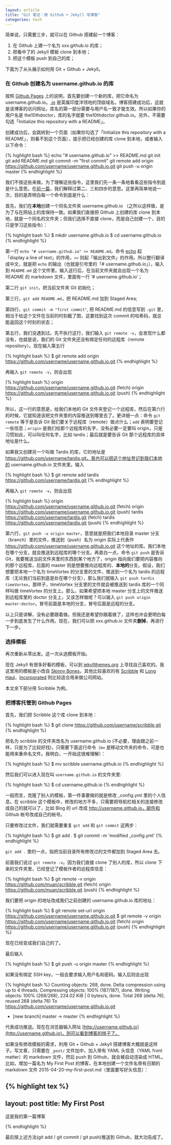 ```yaml
---
layout: article
title: "Git 笔记：用 Github + Jekyll 写博客"
categories: tech
---
```


简单说，只需要三步，就可以在 Github 搭建起一个博客：

1. 在 Github 上建一个名为 xxx.github.io 的库；
2. 把看中了的 Jekyll 模板 clone 到本地；
3. 把这个模板 push 到自己的库；

下面为了从头展示如何用 Git + Github + Jekyll。

### 在 Github 创建名为 username.github.io 的库

按照 [Github Pages](https://pages.github.com) 上的说明，首先要创建一个新的库，把它命名为 username.github.io。[.io](http://zh.wikipedia.org/wiki/.io) 是英属印度洋领地的顶级域名，博客搭建成功后，这就是该博客的访问网址。库名的第一部分需要与用户名一致才能生效。所以如果你的用户名是 the10thdoctor，库的名字就要 the10thdoctor.github.io。另外，不需要勾选「Initialize this repository with a README」。

创建成功后，会跳转到一个页面（如果你勾选了「Initialize this repository with a README」，则看不到这个页面），提示把已经创建的库 clone 到本地，或者输入以下命令：

{% highlight bash %}
echo "# username.github.io" >> README.md
git init
git add README.md
git commit -m "first commit"
git remote add origin https://github.com/username/username.github.io.git
git push -u origin master
{% endhighlight %}

我们不按这些来做。为了理解这些指令，这里我们先一条一条地看看这些指令到底是什么意思。在[前一篇](http://huangziwei.com/tech/git-for-thesis/)，我们解释过第二、三和四步的意思。这里再简单地说一次，目的是弄明白每一个命令到底是什么：

首先，我们在**本地**创建一个同名文件夹 username.github.io （之所以这样做，是为了与在网站上的库保持一致。如果我们直接把 Github 上创建的库 clone 到本地，就是一个同名的文件夹；但我们选择不直接 clone，而是自己创建一个，目的只是学习这些指令）：

{% highlight bash %}
$ mkdir username.github.io
$ cd username.github.io
{% endhighlight %}

第一行 `echo "# username.github.io" >> README.md`。命令 [echo](http://linux.die.net/man/1/echo) 起   
「display a line of text」的作用，`>>` 则起「输出到文件」的作用。所以整行翻译成中文，就是把 `echo` 的输出（也就是引号里的「# username.github.io」），输入到 `README.md` 这个文件里。输入这行后，在当前文件夹就会出现一个名为 README 的 markdown 文件，里面有一行 ‘# username.github.io’；

第二行 `git init`，把当前文件夹 Git 初始化；

第三行，`git add README.md`，把 README.md 加到 Staged Area;

第四行，`git commit -m "first commit"`, 把 README.md 的信息写到 `.git` 里，相当于给这个文件在当前的时刻截了图，这要找到这次 commit 的哈希码，就总能返回这个时刻的状态；

第五行，我们没遇到过。先不执行这行，我们输入 `git remote -v`，会发现什么都没有，也就是说，我们的 Git 文件夹还没有绑定任何的远程库（remote repository）。现在输入第五行

{% highlight bash %}
$ git remote add origin https://github.com/username/username.github.io.git
{% endhighlight %}

再输入 `git remote -v`，则会出现

{% highlight bash %}
origin	https://github.com/username/username.github.io.git (fetch)
origin	https://github.com/username/username.github.io.git (push)
{% endhighlight %}

所以，这一行的意思是，给我们本地的 Git 文件夹登记一个远程库，然后在第六行的时候，它就知道该把文件夹里的内容推送到哪里去了。更详细一点：命令 `git remote` 等于是告诉 Git 我们要关于远程库（remote）做点什么；`add` 表明要登记一些信息；`origin` 是我们给那个远程库的名字，没有必要一定要叫 origin，只是习惯如此，可以叫任何名字，比如 tardis；最后就是要告诉 Git 那个远程库的具体地址是什么。

如果我又创建另一个叫做 Tardis 的库，它的地址是 https://github.com/username/tardis.git，我也可以把这个地址登记到我们本地的 username.github.io 文件夹里。输入

{% highlight bash %}
$ git remote add tardis https://github.com/username/tardis.git
{% endhighlight %}

再输入 `git remote -v`，则会出现

{% highlight bash %}
origin	https://github.com/username/username.github.io.git (fetch)
origin	https://github.com/username/username.github.io.git (push)
tardis	https://github.com/username/tardis.git (fetch)
tardis	https://github.com/username/tardis.git (push)
{% endhighlight %}

第六行，`git push -u origin master`，意思就是把我们本地目录 master 分支（branch）里的文件，推送到（push）名为 origin 实际上代表作 https://github.com/username/username.github.io.git 这个地址的库。我们本地在哪个分支，就会推送到远程库的哪个分支。再直白一点，命令 `git push` 是告诉 Git，我要推送当前文件夹里的东西到某个地方了，origin 指向我们要把内容推向的那个远程库，后面的 master 则是想要推向远程库的、**本地的**分支。假设，我们想要把本地一个名为 timeVortex 的分支里的文件，推送到一个名为 tardis 的远程库（无论我们当前到底是处在哪个分支），那么我们就输入 `git push tardis timeVortex`，那样子，timeVortex 分支里的文件就会被推送到 tardis 库的一个同样叫做 timeVortex 的分支上。那么，如果希望把本地 master 分支上的文件推送到远程库里的 doctor 分支上，又该怎样做呢？可以输入 `git push origin master:doctor`。冒号前面是本地的分支，冒号后面是远程的分支。

以上只是讲解，没有必要跟着做。但我还是希望你跟着做了，这样也许会更明白每一步到底发生了什么作用。现在，我们可以把 xxx.github.io 文件夹**删掉**，再进行下一步。

### 选择模板

再次重新从零出发。这一次从选模板开始。

现在 Jekyll 有很多好看的模板，可以到 [jekyllthemes.org](http://jekyllthemes.org) 上寻找自己喜欢的。我这里用的模板是小改自 [Skinny Bones](http://mmistakes.github.io/skinny-bones-jekyll/)，其他比较喜欢的有 [Scribble](http://jekyllthemes.org/themes/scribble/) 和 [Long Haul](http://jekyllthemes.org/themes/long-haul/)，[Incorporated](http://jekyllthemes.org/themes/incorporated/) 则比较适合用来做公司网站。

本文余下部分用 Scribble 为例。

### 把博客托管到 Github Pages

首先，我们把 Scribble 这个库 clone 到本地：

{% highlight bash %}
$ git clone https://github.com/username/scribble.git
{% endhighlight %}

把名为 scribble 的文件夹改名为 username.github.io (不必要，理由跟之前一样，只是为了比较好找)，只需要下面这行命令（`mv` 是移动文件夹的命令，可是也能用来重命名文件。我明白，一开始这很难理解）：

{% highlight bash %}
$ mv scribble username.github.io
{% endhighlight %}

然后我们可以进入现在叫 `username.github.io` 的文件夹里:

{% highlight bash %}
$ cd username.github.io
{% endhighlight %}
	
一般而言，克隆了别人的模板，第一件事要做的就是修改 _config.yml 里的个人信息。在 scribble 这个模板中，修改的地方不多，只需要把导航栏相关的连接修改成自己的就可以了，比如 Blog 的 url 改成 http://username.github.io，邮件和 Github 帐号改成自己的帐号。

只要修改过文件，我们就需要重复 `git add` 和 `git commit` 这两步：

{% highlight bash %}
$ git add . 
$ git commit -m 'modified _config.yml'
{% endhighlight %}

`git add .` 里的一点，指把当前目录所有修改过的文件都加到 Staged Area 去。

前面我们说过 `git remote -v`。因为我们直接 clone 了别人的库，所以 clone 下来的文件夹里，已经登记了模板作者的远程库信息：

{% highlight bash %}
$ git remote -v
origin	https://github.com/muan/scribble.git (fetch)
origin	https://github.com/muan/scribble.git (push)
{% endhighlight %}

我们要把 origin 的地址改成我们之前创建的 username.github.io 库的地址：

{% highlight bash %}
$ git remote set-url origin https://github.com/username/username.github.io.git
$ git remote -v
origin	https://github.com/username/username.github.io.git (fetch)
origin	https://github.com/username/username.github.io.git (push)
{% endhighlight %}

现在已经变成我们自己的了。

最后输入

{% highlight bash %}
$ git push -u origin master 
{% endhighlight %}

如果没有绑定 SSH key，一般会要求输入用户名和密码。输入后则会出现

{% highlight bash %}
Counting objects: 268, done.
Delta compression using up to 4 threads.
Compressing objects: 100% (187/187), done.
Writing objects: 100% (268/268), 224.02 KiB | 0 bytes/s, done.
Total 268 (delta 76), reused 268 (delta 76)
To https://github.com/username/username.github.io.git
 * [new branch]      master -> master
{% endhighlight %}

代表成功推送。现在在浏览器输入网址 [http://username.github.io](http://username.github.io)，则可以看到博客的样子了。

如果没有修改模板的需求，利用 Git + Github + Jekyll 搭建博客大概就是这样子。写文章，只需要在 `_post/` 文件加中，加入带有 YAML 头信息（YAML front matter）的 markdown 文件，然后 push 到 Github，就会被自动渲染成 HTML。比如，增加一篇名为 My First Post 的博客，在本地创建一个文件名带有日期的 markdown 文件 2015-04-20-my-first-post.md（里面要写好头信息）：

{% highlight tex %}
---
layout: post
title: My First Post 
---
	
这是我的第一篇博客

{% endhighlight %}	
	

最后按上述方法(git add / git commit / git push)推送到 Github，就大功告成了。
